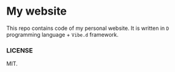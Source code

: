 # My website
This repo contains code of my personal website. It is written in `D` programming language + `Vibe.d` framework.

### LICENSE
MIT.

